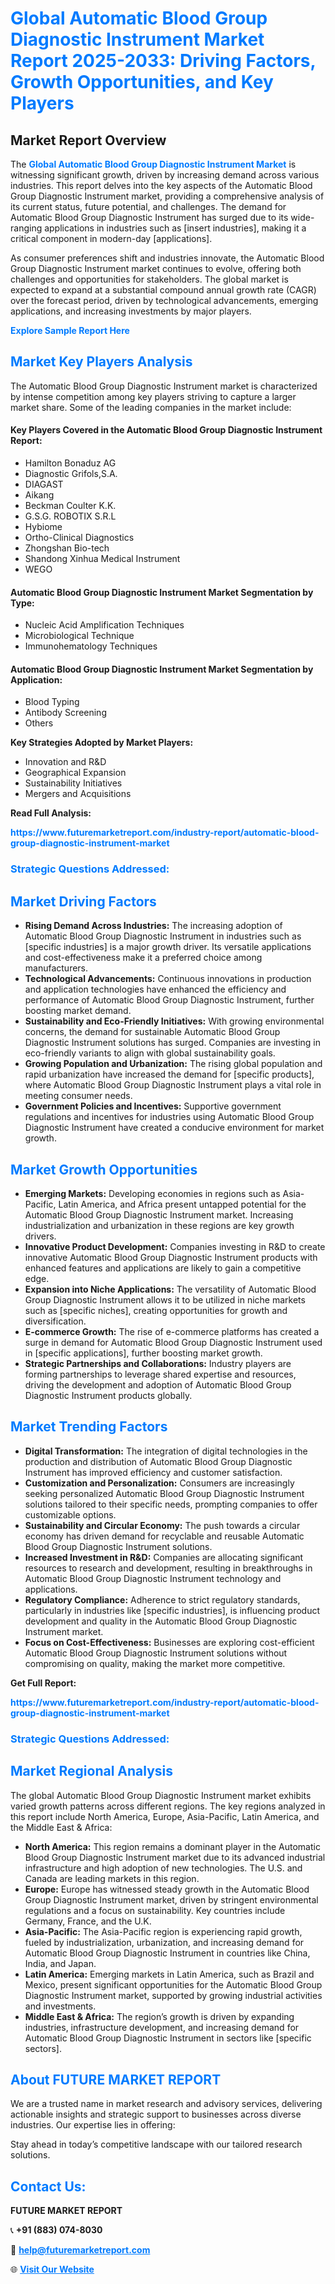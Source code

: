 <h1 style="color: #007BFF;">Global Automatic Blood Group Diagnostic Instrument Market Report 2025-2033: Driving Factors, Growth Opportunities, and Key Players</h1>

<section id="overview">
<h2>Market Report Overview</h2>
<p>The <a href="https://www.futuremarketreport.com/industry-report/automatic-blood-group-diagnostic-instrument-market" style="color: #007BFF; text-decoration: none;"><strong>Global Automatic Blood Group Diagnostic Instrument Market</strong></a> is witnessing significant growth, driven by increasing demand across various industries. This report delves into the key aspects of the Automatic Blood Group Diagnostic Instrument market, providing a comprehensive analysis of its current status, future potential, and challenges. The demand for Automatic Blood Group Diagnostic Instrument has surged due to its wide-ranging applications in industries such as [insert industries], making it a critical component in modern-day [applications].</p>
<p>As consumer preferences shift and industries innovate, the Automatic Blood Group Diagnostic Instrument market continues to evolve, offering both challenges and opportunities for stakeholders. The global market is expected to expand at a substantial compound annual growth rate (CAGR) over the forecast period, driven by technological advancements, emerging applications, and increasing investments by major players.</p>
</section>

<section id="overview">
<p><a href="https://www.futuremarketreport.com/request-sample/reportId=26119" style="color: #007BFF; text-decoration: none;"><strong>Explore Sample Report Here</strong></a></p>
</section>

<section id="key-players">
<h2 style="color: #007BFF;">Market Key Players Analysis</h2>
<p>The Automatic Blood Group Diagnostic Instrument market is characterized by intense competition among key players striving to capture a larger market share. Some of the leading companies in the market include:</p>
<h4>Key Players Covered in the Automatic Blood Group Diagnostic Instrument Report:</h4>
<ul><li>Hamilton Bonaduz AG</li><li>Diagnostic Grifols,S.A.</li><li>DIAGAST</li><li>Aikang</li><li>Beckman Coulter K.K.</li><li>G.S.G. ROBOTIX S.R.L</li><li>Hybiome</li><li>Ortho-Clinical Diagnostics</li><li>Zhongshan Bio-tech</li><li>Shandong Xinhua Medical Instrument</li><li>WEGO</li></ul>
<h4>Automatic Blood Group Diagnostic Instrument Market Segmentation by Type:</h4>
<ul><li>Nucleic Acid Amplification Techniques</li><li>Microbiological Technique</li><li>Immunohematology Techniques</li></ul>

<h4>Automatic Blood Group Diagnostic Instrument Market Segmentation by Application:</h4>
<ul><li>Blood Typing</li><li>Antibody Screening</li><li>Others</li></ul>
<p><strong>Key Strategies Adopted by Market Players:</strong></p>
<ul>
<li>Innovation and R&D</li>
<li>Geographical Expansion</li>
<li>Sustainability Initiatives</li>
<li>Mergers and Acquisitions</li>
</ul>
</section>

<section>
<p><strong>Read Full Analysis: </strong></p><a href="https://www.futuremarketreport.com/industry-report/automatic-blood-group-diagnostic-instrument-market" style="color: #007BFF; text-decoration: none;"><strong>https://www.futuremarketreport.com/industry-report/automatic-blood-group-diagnostic-instrument-market</strong></a>
<h3 style="color: #007BFF;">Strategic Questions Addressed:</h3>
</section>

<section id="driving-factors">
<h2 style="color: #007BFF;">Market Driving Factors</h2>
<ul>
<li><strong>Rising Demand Across Industries:</strong> The increasing adoption of Automatic Blood Group Diagnostic Instrument in industries such as [specific industries] is a major growth driver. Its versatile applications and cost-effectiveness make it a preferred choice among manufacturers.</li>
<li><strong>Technological Advancements:</strong> Continuous innovations in production and application technologies have enhanced the efficiency and performance of Automatic Blood Group Diagnostic Instrument, further boosting market demand.</li>
<li><strong>Sustainability and Eco-Friendly Initiatives:</strong> With growing environmental concerns, the demand for sustainable Automatic Blood Group Diagnostic Instrument solutions has surged. Companies are investing in eco-friendly variants to align with global sustainability goals.</li>
<li><strong>Growing Population and Urbanization:</strong> The rising global population and rapid urbanization have increased the demand for [specific products], where Automatic Blood Group Diagnostic Instrument plays a vital role in meeting consumer needs.</li>
<li><strong>Government Policies and Incentives:</strong> Supportive government regulations and incentives for industries using Automatic Blood Group Diagnostic Instrument have created a conducive environment for market growth.</li>
</ul>
</section>

<section id="growth-opportunities">
<h2 style="color: #007BFF;">Market Growth Opportunities</h2>
<ul>
<li><strong>Emerging Markets:</strong> Developing economies in regions such as Asia-Pacific, Latin America, and Africa present untapped potential for the Automatic Blood Group Diagnostic Instrument market. Increasing industrialization and urbanization in these regions are key growth drivers.</li>
<li><strong>Innovative Product Development:</strong> Companies investing in R&D to create innovative Automatic Blood Group Diagnostic Instrument products with enhanced features and applications are likely to gain a competitive edge.</li>
<li><strong>Expansion into Niche Applications:</strong> The versatility of Automatic Blood Group Diagnostic Instrument allows it to be utilized in niche markets such as [specific niches], creating opportunities for growth and diversification.</li>
<li><strong>E-commerce Growth:</strong> The rise of e-commerce platforms has created a surge in demand for Automatic Blood Group Diagnostic Instrument used in [specific applications], further boosting market growth.</li>
<li><strong>Strategic Partnerships and Collaborations:</strong> Industry players are forming partnerships to leverage shared expertise and resources, driving the development and adoption of Automatic Blood Group Diagnostic Instrument products globally.</li>
</ul>
</section>

<section id="trending-factors">
<h2 style="color: #007BFF;">Market Trending Factors</h2>
<ul>
<li><strong>Digital Transformation:</strong> The integration of digital technologies in the production and distribution of Automatic Blood Group Diagnostic Instrument has improved efficiency and customer satisfaction.</li>
<li><strong>Customization and Personalization:</strong> Consumers are increasingly seeking personalized Automatic Blood Group Diagnostic Instrument solutions tailored to their specific needs, prompting companies to offer customizable options.</li>
<li><strong>Sustainability and Circular Economy:</strong> The push towards a circular economy has driven demand for recyclable and reusable Automatic Blood Group Diagnostic Instrument solutions.</li>
<li><strong>Increased Investment in R&D:</strong> Companies are allocating significant resources to research and development, resulting in breakthroughs in Automatic Blood Group Diagnostic Instrument technology and applications.</li>
<li><strong>Regulatory Compliance:</strong> Adherence to strict regulatory standards, particularly in industries like [specific industries], is influencing product development and quality in the Automatic Blood Group Diagnostic Instrument market.</li>
<li><strong>Focus on Cost-Effectiveness:</strong> Businesses are exploring cost-efficient Automatic Blood Group Diagnostic Instrument solutions without compromising on quality, making the market more competitive.</li>
</ul>
</section>

<section>
<p><strong>Get Full Report: </strong></p><a href="https://www.futuremarketreport.com/industry-report/automatic-blood-group-diagnostic-instrument-market" style="color: #007BFF; text-decoration: none;"><strong>https://www.futuremarketreport.com/industry-report/automatic-blood-group-diagnostic-instrument-market</strong></a>
<h3 style="color: #007BFF;">Strategic Questions Addressed:</h3>
</section>


<section id="regional-analysis">
<h2 style="color: #007BFF;">Market Regional Analysis</h2>
<p>The global Automatic Blood Group Diagnostic Instrument market exhibits varied growth patterns across different regions. The key regions analyzed in this report include North America, Europe, Asia-Pacific, Latin America, and the Middle East & Africa:</p>
<ul>
<li><strong>North America:</strong> This region remains a dominant player in the Automatic Blood Group Diagnostic Instrument market due to its advanced industrial infrastructure and high adoption of new technologies. The U.S. and Canada are leading markets in this region.</li>
<li><strong>Europe:</strong> Europe has witnessed steady growth in the Automatic Blood Group Diagnostic Instrument market, driven by stringent environmental regulations and a focus on sustainability. Key countries include Germany, France, and the U.K.</li>
<li><strong>Asia-Pacific:</strong> The Asia-Pacific region is experiencing rapid growth, fueled by industrialization, urbanization, and increasing demand for Automatic Blood Group Diagnostic Instrument in countries like China, India, and Japan.</li>
<li><strong>Latin America:</strong> Emerging markets in Latin America, such as Brazil and Mexico, present significant opportunities for the Automatic Blood Group Diagnostic Instrument market, supported by growing industrial activities and investments.</li>
<li><strong>Middle East & Africa:</strong> The region’s growth is driven by expanding industries, infrastructure development, and increasing demand for Automatic Blood Group Diagnostic Instrument in sectors like [specific sectors].</li>
</ul>
</section>

<footer>
<h2 style="color: #007BFF;">About FUTURE MARKET REPORT</h2>
<p>We are a trusted name in market research and advisory services, delivering actionable insights and strategic support to businesses across diverse industries. Our expertise lies in offering:</p>

<p>Stay ahead in today’s competitive landscape with our tailored research solutions.</p>

<h2 style="color: #007BFF;">Contact Us:</h2>
<p><strong>FUTURE MARKET REPORT</strong></p>
<p>📞 <strong>+91 (883) 074-8030</strong></p>
<p>📧 <strong><a href="mailto:help@futuremarketreport.com" style="color: #007BFF;">help@futuremarketreport.com</a></strong></p>
<p>🌐 <strong><a href="https://www.futuremarketreport.com/" style="color: #007BFF;">Visit Our Website</a></strong></p>
</footer>